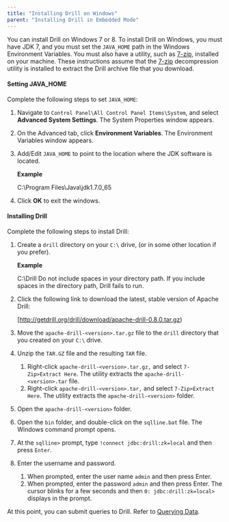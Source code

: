 ```yaml
---
title: "Installing Drill on Windows"
parent: "Installing Drill in Embedded Mode"
---
```

You can install Drill on Windows 7 or 8. To install Drill on Windows, you must
have JDK 7, and you must set the `JAVA_HOME` path in the Windows Environment
Variables. You must also have a utility, such as
[7-zip](http://www.7-zip.org/), installed on your machine. These instructions
assume that the [7-zip](http://www.7-zip.org/) decompression utility is
installed to extract the Drill archive file that you download.

#### Setting JAVA_HOME

Complete the following steps to set `JAVA_HOME`:

  1. Navigate to `Control Panel\All Control Panel Items\System`, and select **Advanced System Settings**. The System Properties window appears.
  2. On the Advanced tab, click **Environment Variables**. The Environment Variables window appears.
  3. Add/Edit `JAVA_HOME` to point to the location where the JDK software is located.

     **Example**
     
        C:\Program Files\Java\jdk1.7.0_65
  4. Click **OK** to exit the windows.

#### Installing Drill

Complete the following steps to install Drill:

  1. Create a `drill` directory on your `C:\` drive, (or in some other location if you prefer).

     **Example**
     
        C:\Drill
     Do not include spaces in your directory path. If you include spaces in the
directory path, Drill fails to run.
  2. Click the following link to download the latest, stable version of Apache Drill:
  
     [http://getdrill.org/drill/download/apache-drill-0.8.0.tar.gz)
  3. Move the `apache-drill-<version>.tar.gz` file to the `drill` directory that you created on your `C:\` drive.
  4. Unzip the `TAR.GZ` file and the resulting `TAR` file.  
     1. Right-click `apache-drill-<version>.tar.gz,` and select `7-Zip>Extract Here`. The utility extracts the `apache-drill-<version>.tar` file.  
     2. Right-click `apache-drill-<version>.tar,` and select `7-Zip>Extract Here`. The utility extracts the `apache-drill-<version>` folder.
  5. Open the `apache-drill-<version>` folder.
  6. Open the `bin` folder, and double-click on the `sqlline.bat` file. The Windows command prompt opens.
  7. At the `sqlline>` prompt, type `!connect jdbc:drill:zk=local` and then press `Enter`.
  8. Enter the username and password. 
     1. When prompted, enter the user name `admin` and then press Enter. 
     2. When prompted, enter the password `admin` and then press Enter. The cursor blinks for a few seconds and then `0: jdbc:drill:zk=local>` displays in the prompt.

At this point, you can submit queries to Drill. Refer to [Querying Data](/docs/query-data-introduction).